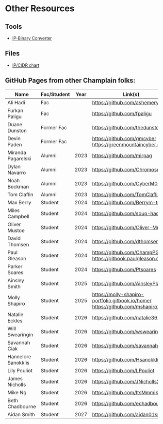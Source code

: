 # Other Resources

## Tools
* [IP-Binary Converter](https://www.browserling.com/tools/ip-to-bin)

## Files
* [IP/CIDR chart](/IPv4CIDRChart_2015.pdf)

## GitHub Pages from other Champlain folks:

| Name | Fac/Student | Year | Link(s) |
| ---- | --------- | ---- | ---- |
| Ali Hadi | Fac | |  https://github.com/ashemery |
| Furkan Paligu | Fac | | https://github.com/fpaligu |
| Duane Dunston | Former Fac |  |  https://github.com/thedunston |
| Devin Paden | Former Fac | | https://github.com/gmcyber <br/> https://greenmountaincyber.com |
| Miranda Pagarelski | Alumni | 2023 | https://github.com/mirpag |
| Dylan Navarro | Alumni | 2023 | https://github.com/Chromosom3 |
| Noah Beckman | Alumni | 2023 | https://github.com/CyberM00se |
| Tom Claflin | Alumni | 2023 | https://github.com/TomClaflin |
| Max Berry | Student | 2024 | https://github.com/Berrym-tech |
| Miles Campbell | Student | 2024 | https://github.com/soup-hacker |
| Oliver Mustoe | Student | 2024 | https://github.com/Oliver-Mustoe |
| David Thomsen | Student | 2024 | https://github.com/dthomsen116 |
| Paul Gleason | Student | 2024 | https://github.com/ChampPG <br/> https://gitbook.paulgleason.dev/ |
| Parker Soares | Student | 2024 | https://github.com/Ptsoares |
| Ainsley Smith | Student | 2025 | https://github.com/AinsleyPlayer |
| Molly Shapiro | Student | 2025 | https://molly-shapiro-portfolio.gitbook.io/home/ <br/> https://github.com/mshapiro2025 |
| Natalie Eckles | Student | 2026 | https://github.com/natalie363 |
| Will Swearingin | Student | 2026 | https://github.com/wswearingin |
| Savannah Ciak | Student | 2026 | https://github.com/savannahc502 |
| Hannelore Sanokklis | Student | 2026 | https://github.com/Hsanokklis |
| Lily Pouliot | Student | 2026 | https://github.com/LPouliot |
| James Nicholls | Student | 2026 | https://github.com/JNicholls2026 |
| Mike Ng | Student | 2026 | https://github.com/ItsMmmike |
| Beth Chadbourne | Student | 2026 | https://github.com/echadbourne |
| Aidan Smith | Student | 2027 | https://github.com/aidan01smith |
